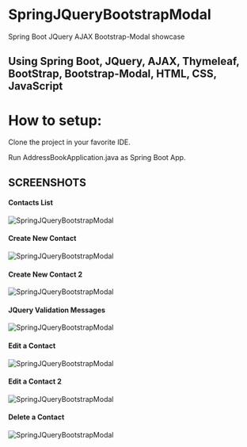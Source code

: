 # SpringJQueryBootstrapModal
Spring Boot JQuery AJAX Bootstrap-Modal showcase

<h2> Using Spring Boot, JQuery, AJAX, Thymeleaf, BootStrap, Bootstrap-Modal, HTML, CSS, JavaScript  </h2>

# How to setup:

Clone the project in your favorite IDE.

Run AddressBookApplication.java as Spring Boot App.


<h2> SCREENSHOTS </h2>

<h4> Contacts List </h4>

![SpringJQueryBootstrapModal](https://github.com/ajkr195/SpringJQueryBootstrapModal/blob/master/screenshots/img1.jpg)

<h4> Create New Contact </h4>

![SpringJQueryBootstrapModal](https://github.com/ajkr195/SpringJQueryBootstrapModal/blob/master/screenshots/img2.jpg)

<h4> Create New Contact 2 </h4>

![SpringJQueryBootstrapModal](https://github.com/ajkr195/SpringJQueryBootstrapModal/blob/master/screenshots/img6.jpg)

<h4> JQuery Validation Messages </h4>

![SpringJQueryBootstrapModal](https://github.com/ajkr195/SpringJQueryBootstrapModal/blob/master/screenshots/img5.jpg)

<h4> Edit a Contact </h4>

![SpringJQueryBootstrapModal](https://github.com/ajkr195/SpringJQueryBootstrapModal/blob/master/screenshots/img3.jpg)

<h4> Edit a Contact 2</h4>

![SpringJQueryBootstrapModal](https://github.com/ajkr195/SpringJQueryBootstrapModal/blob/master/screenshots/img7.jpg)

<h4> Delete a Contact </h4>

![SpringJQueryBootstrapModal](https://github.com/ajkr195/SpringJQueryBootstrapModal/blob/master/screenshots/img4.jpg)
